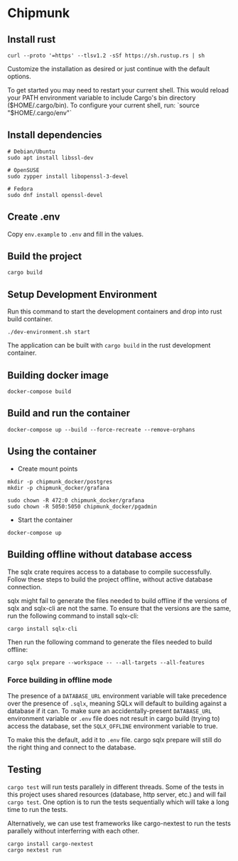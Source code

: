 # Chipmunk

## Install rust

```shell
curl --proto '=https' --tlsv1.2 -sSf https://sh.rustup.rs | sh
```

Customize the installation as desired or just continue with the default options.

To get started you may need to restart your current shell. This would reload your PATH environment variable to include Cargo's bin directory ($HOME/.cargo/bin).
To configure your current shell, run: `source "$HOME/.cargo/env"`

## Install dependencies

```shell
# Debian/Ubuntu
sudo apt install libssl-dev

# OpenSUSE
sudo zypper install libopenssl-3-devel

# Fedora
sudo dnf install openssl-devel
```

## Create .env
Copy `env.example` to `.env` and fill in the values.

## Build the project

```shell
cargo build
```

## Setup Development Environment

Run this command to start the development containers and drop into rust build container.

```shell
./dev-environment.sh start
```

The application can be built with `cargo build` in the rust development container.


## Building docker image

```shell
docker-compose build
```

## Build and run the container

```shell
docker-compose up --build --force-recreate --remove-orphans
```

## Using the container

- Create mount points
```shell
mkdir -p chipmunk_docker/postgres
mkdir -p chipmunk_docker/grafana

sudo chown -R 472:0 chipmunk_docker/grafana
sudo chown -R 5050:5050 chipmunk_docker/pgadmin
```

- Start the container
```shell
docker-compose up
```

## Building offline without database access

The sqlx crate requires access to a database to compile successfully. Follow these steps to build the project offline, without active database connection.

sqlx might fail to generate the files needed to build offline if the versions of sqlx and sqlx-cli are not the same. To ensure that the versions are the same, run the following command to install sqlx-cli:

```shell
cargo install sqlx-cli
```

Then run the following command to generate the files needed to build offline:

```shell
cargo sqlx prepare --workspace -- --all-targets --all-features
```

### Force building in offline mode

The presence of a `DATABASE_URL` environment variable will take precedence over the presence of `.sqlx`, meaning SQLx will default to building against a database if it can. To make sure an accidentally-present `DATABASE_URL` environment variable or `.env` file does not result in cargo build (trying to) access the database, set the `SQLX_OFFLINE` environment variable to true.

To make this the default, add it to `.env` file. cargo sqlx prepare will still do the right thing and connect to the database.

## Testing
`cargo test` will run tests parallely in different threads. Some of the tests in this project uses shared resources (database, http server, etc.) and will fail `cargo test`. One option is to run the tests sequentially which will take a long time to run the tests.

Alternatively, we can use test frameworks like cargo-nextest to run the tests parallely without interferring with each other.

```shell
cargo install cargo-nextest
cargo nextest run
```